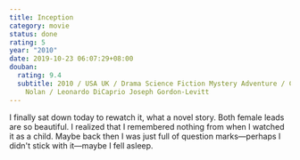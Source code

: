 ```yaml
---
title: Inception
category: movie
status: done
rating: 5
year: "2010"
date: 2019-10-23 06:07:29+08:00
douban:
  rating: 9.4
  subtitle: 2010 / USA UK / Drama Science Fiction Mystery Adventure / Christopher
    Nolan / Leonardo DiCaprio Joseph Gordon-Levitt
---
```


I finally sat down today to rewatch it, what a novel story. Both female leads are so beautiful. I realized that I remembered nothing from when I watched it as a child. Maybe back then I was just full of question marks—perhaps I didn't stick with it—maybe I fell asleep.

